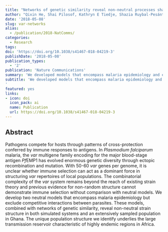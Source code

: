 ```yaml
---
title: "Networks of genetic similarity reveal non-neutral processes shape strain structure in Plasmodium falciparum"
author: "Qixin He, Shai Pilosof, Kathryn E Tiedje, Shazia Ruybal-Pesántez, Yael Artzy-Randrup, Edward B Baskerville, Karen P Day, Mercedes Pascual"
date: '2018-05-08'
slug: var-networks
alias:
  - /publication/2018-NatComms/
categories:
  - Research
tags:
doi: 'https://doi.org/10.1038/s41467-018-04219-3'
publishDate: '2018-05-08'
publication_types:
  - '2'
publication: 'Nature Communications'
summary: 'We developed models that encompass malaria epidemiology and evolution to examine immune selection signatures.'
subtitle: 'We developed models that encompass malaria epidemiology and evolution to examine immune selection signatures
'
featured: yes
links:
- icon: doi
  icon_pack: ai
  name: Publication
  url: https://doi.org/10.1038/s41467-018-04219-3
---
```


## Abstract 
 Pathogens compete for hosts through patterns of cross-protection conferred by immune responses to antigens. In *Plasmodium falciparum* malaria, the *var* multigene family encoding for the major blood-stage antigen *Pf*EMP1 has evolved enormous genetic diversity through ectopic recombination and mutation. With 50-60 *var* genes per genome, it is unclear whether immune selection can act as a dominant force in structuring *var* repertoires of local populations. The combinatorial complexity of the *var* system remains beyond the reach of existing strain theory and previous evidence for non-random structure cannot demonstrate immune selection without comparison with neutral models. We develop two neutral models that encompass malaria epidemiology but exclude competitive interactions between parasites. These models, combined with networks of genetic similarity, reveal non-neutral strain structure in both simulated systems and an extensively sampled population in Ghana. The unique population structure we identify underlies the large transmission reservoir characteristic of highly endemic regions in Africa.
